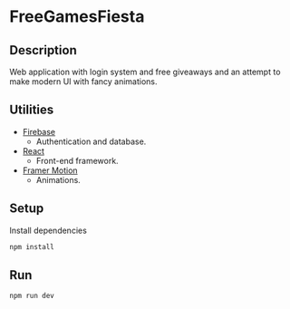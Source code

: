 # FreeGamesFiesta

## Description

Web application with login system and free giveaways and an attempt to make modern UI with fancy animations.

## Utilities

- [Firebase](https://firebase.google.com/)
  - Authentication and database.
- [React](https://reactjs.org/)
  - Front-end framework.
- [Framer Motion](https://www.framer.com/motion/)
  - Animations.

## Setup

Install dependencies

```bash
npm install
```

## Run

```bash
npm run dev
```
